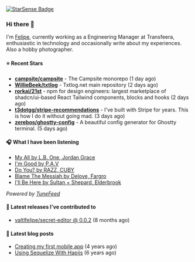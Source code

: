 <a href="https://starsense.app/developer-types" target="_blank"><img src="https://starsense.app/api/badge/?user=valtlfelipe" alt="StarSense Badge"></a>

### Hi there 👋

I'm [Felipe](https://felipevm.com), currently working as a Engineering Manager at Transfeera, enthusiastic in technology and occasionally write about my experiences. Also a hobby photographer.

#### ⭐ Recent Stars
- **[campsite/campsite](https://github.com/campsite/campsite)** - The Campsite monorepo (1 day ago)
- **[WillieBeek/txtlog](https://github.com/WillieBeek/txtlog)** - Txtlog.net main repository (2 days ago)
- **[rorkai/21st](https://github.com/rorkai/21st)** - npm for design engineers: largest marketplace of shadcn/ui-based React Tailwind components, blocks and hooks (2 days ago)
- **[t3dotgg/stripe-recommendations](https://github.com/t3dotgg/stripe-recommendations)** - I&#39;ve built with Stripe for years. This is how I do it without going mad. (3 days ago)
- **[zerebos/ghostty-config](https://github.com/zerebos/ghostty-config)** - A beautiful config generator for Ghostty terminal. (5 days ago)

#### 🎧 What I have been listening
- [My All by L.B. One, Jordan Grace](https://open.spotify.com/track/5c659LiGm7aRKScsvJ9jXI)
- [I&#39;m Good by P.A.V](https://open.spotify.com/track/1H27IgTftbtLwK4HrdGV3x)
- [Do You? by RAZZ, CUBY](https://open.spotify.com/track/7agT62ZexUHrtiuqtspXiB)
- [Blame The Messiah by Delove, Fargro](https://open.spotify.com/track/1sAGfDjxTrYz5BD131flfV)
- [I&#39;ll Be Here by Sultan &#43; Shepard, Elderbrook](https://open.spotify.com/track/5UTjWT7qr0ltzTTzifQETi)

_Powered by [TuneFeed](https://tunefeed.app?ref=valtlfelipe-gh-profile)_ 

#### 🚀 Latest releases I've contributed to


- [valtlfelipe/secret-editor @ 0.0.2](https://github.com/valtlfelipe/secret-editor/releases/tag/0.0.2) (8 months ago)

#### 📄 Latest blog posts
- [Creating my first mobile app](https://felipevm.com/posts/creating-my-first-mobile-app/) (4 years ago)
- [Using Sequelize With Hapijs](https://felipevm.com/posts/using-sequelize-with-hapijs/) (6 years ago)
